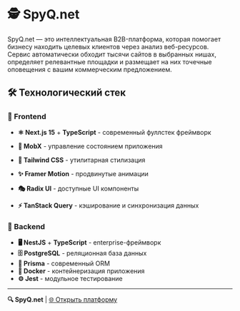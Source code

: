 # 🕵️ SpyQ.net

SpyQ.net — это интеллектуальная B2B-платформа, которая помогает бизнесу находить целевых клиентов через анализ веб-ресурсов. Сервис автоматически обходит тысячи сайтов в выбранных нишах, определяет релевантные площадки и размещает на них точечные оповещения с вашим коммерческим предложением.

## 🛠 Технологический стек

### 🎨 Frontend
- **⚛️ Next.js 15** + **TypeScript** - современный фуллстек фреймворк
- **🔄 MobX** - управление состоянием приложения
- **🎨 Tailwind CSS** - утилитарная стилизация
- **✨ Framer Motion** - продвинутые анимации

- **🎭 Radix UI** - доступные UI компоненты
- **⚡ TanStack Query** - кэширование и синхронизация данных

### 🚀 Backend
- **🖥️ NestJS** + **TypeScript** - enterprise-фреймворк
- **🗄️ PostgreSQL** - реляционная база данных
- **🔧 Prisma** - современный ORM
- **🐳 Docker** - контейнеризация приложения
- **⚙️ Jest** - модульное тестирование

---

**🔍 SpyQ.net** | [🌐 Открыть платформу](https://spyq.net)
